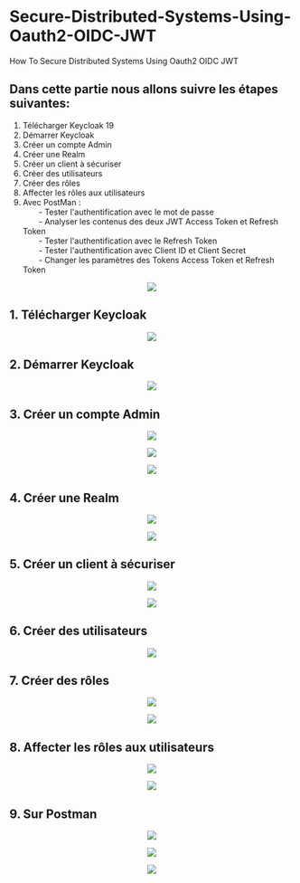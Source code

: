 # Secure-Distributed-Systems-Using-Oauth2-OIDC-JWT
How To Secure Distributed Systems Using Oauth2 OIDC JWT <br>

## Dans cette partie nous allons suivre les étapes suivantes: 
1. Télécharger Keycloak 19<br>
2. Démarrer Keycloak<br>
3. Créer un compte Admin<br>
4. Créer une Realm<br>
5. Créer un client à sécuriser<br>
6. Créer des utilisateurs<br>
7. Créer des rôles<br>
8. Affecter les rôles aux utilisateurs<br>
9. Avec PostMan :<br>
&ensp;&ensp;&ensp;&ensp;- Tester l'authentification avec le mot de passe<br>
&ensp;&ensp;&ensp;&ensp;- Analyser les contenus des deux JWT Access Token et Refresh Token<br>
&ensp;&ensp;&ensp;&ensp;- Tester l'authentification avec le Refresh Token<br>
&ensp;&ensp;&ensp;&ensp;- Tester l'authentification avec Client ID et Client Secret<br>
&ensp;&ensp;&ensp;&ensp;- Changer les paramètres des Tokens Access Token et Refresh Token<br>

<p align="center">
<img src="https://user-images.githubusercontent.com/63150702/206858171-1383cc6f-125b-4399-b69b-da5b04c6c109.png"/> 
</p>

## 1. Télécharger Keycloak
<p align="center">
<img src="https://user-images.githubusercontent.com/63150702/206859522-f1eaa4af-b00f-4dbe-8baf-7828b7d98820.png"/> 
</p>

## 2. Démarrer Keycloak
<p align="center">
<img src="https://user-images.githubusercontent.com/63150702/206861271-fbe6584f-0098-46fe-ac2a-be803dd1e0ce.png"/> 
</p>

## 3. Créer un compte Admin
<p align="center">
<img src="https://user-images.githubusercontent.com/63150702/206877376-95d49f0a-30fc-4955-bb38-9787bf1b206b.png"/> 
</p>

<p align="center">
<img src="https://user-images.githubusercontent.com/63150702/206877401-f6e7f2e9-a189-40d5-b8a6-95d67c5539b3.png"/> 
</p>

<p align="center">
<img src="https://user-images.githubusercontent.com/63150702/206877421-29065b27-1273-401e-8efd-393c4b58f5b6.png"/> 
</p>

## 4. Créer une Realm
<p align="center">
<img src="https://user-images.githubusercontent.com/63150702/206879017-dfa4b573-067d-4030-b84f-402d58899a48.png"/> 
</p>

<p align="center">
<img src="https://user-images.githubusercontent.com/63150702/206879050-f161c12a-3204-4712-aa54-73024a1be5f0.png"/> 
</p>

## 5. Créer un client à sécuriser
<p align="center">
<img src="https://user-images.githubusercontent.com/63150702/206879120-dd20851f-d8b3-4f51-9105-79091ddc1315.png"/> 
</p>

<p align="center">
<img src="https://user-images.githubusercontent.com/63150702/206879210-514bdebf-0d83-4a37-bd93-0566e7c51fb0.png"/> 
</p>

## 6. Créer des utilisateurs
<p align="center">
<img src="https://user-images.githubusercontent.com/63150702/206879420-a9bf1030-7abf-4166-b5c1-37718cb9b424.png"/> 
</p>

## 7. Créer des rôles
<p align="center">
<img src="https://user-images.githubusercontent.com/63150702/206879261-051cf776-ed69-4bc1-9a74-dcb2561d57af.png"/> 
</p>

<p align="center">
<img src="https://user-images.githubusercontent.com/63150702/206879271-9a3b871d-7226-4620-ad90-4d2a5fe5701e.png"/> 
</p>

## 8. Affecter les rôles aux utilisateurs
<p align="center">
<img src="https://user-images.githubusercontent.com/63150702/206879479-cea8b726-5a35-4c20-9014-0c62b583481e.png"/> 
</p>

<p align="center">
<img src="https://user-images.githubusercontent.com/63150702/206879496-52e239b5-bd2a-4ba1-85a6-14acb2308db0.png"/> 
</p>

## 9. Sur Postman
<p align="center">
<img src="https://user-images.githubusercontent.com/63150702/206879900-0a575436-0128-40fc-b917-d9ca0cbc6c67.png"/> 
</p>

<p align="center">
<img src="https://user-images.githubusercontent.com/63150702/206879967-2ba40e6a-fea6-49ad-8eac-12bd3d6dc203.png"/> 
</p>

<p align="center">
<img src="https://user-images.githubusercontent.com/63150702/206879987-3d7cc438-93c1-4811-9c12-8ad7d34c89e3.png"/> 
</p>




